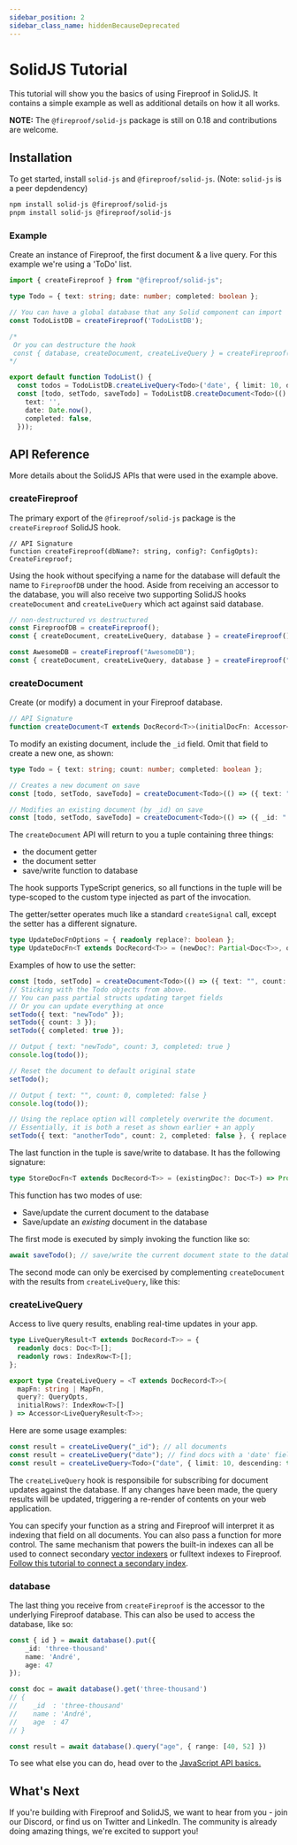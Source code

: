 ```yaml
---
sidebar_position: 2
sidebar_class_name: hiddenBecauseDeprecated
---
```


# SolidJS Tutorial

This tutorial will show you the basics of using Fireproof in SolidJS. It contains a simple example as well as additional details on how it all works.

**NOTE:** The `@fireproof/solid-js` package is still on 0.18 and contributions are welcome.

## Installation

To get started, install `solid-js` and `@fireproof/solid-js`. (Note: `solid-js` is a peer depdendency)

```sh
npm install solid-js @fireproof/solid-js
pnpm install solid-js @fireproof/solid-js
```

### Example

Create an instance of Fireproof, the first document & a live query. For this example we're using a 'ToDo' list. 

```ts
import { createFireproof } from "@fireproof/solid-js";

type Todo = { text: string; date: number; completed: boolean };

// You can have a global database that any Solid component can import
const TodoListDB = createFireproof('TodoListDB');

/*
 Or you can destructure the hook
 const { database, createDocument, createLiveQuery } = createFireproof('TodoListDB');
*/

export default function TodoList() {
  const todos = TodoListDB.createLiveQuery<Todo>('date', { limit: 10, descending: true })
  const [todo, setTodo, saveTodo] = TodoListDB.createDocument<Todo>(() => ({
    text: '',
    date: Date.now(),
    completed: false,
  }));
```

## API Reference

More details about the SolidJS APIs that were used in the example above. 

### createFireproof

The primary export of the `@fireproof/solid-js` package is the `createFireproof` SolidJS hook.

```tsx
// API Signature
function createFireproof(dbName?: string, config?: ConfigOpts): CreateFireproof;
```

Using the hook without specifying a name for the database will default the name to `FireproofDB` under the hood. Aside from receiving an accessor to the database, you will also receive two supporting SolidJS hooks `createDocument` and `createLiveQuery` which act against said database.

```ts
// non-destructured vs destructured
const FireproofDB = createFireproof();
const { createDocument, createLiveQuery, database } = createFireproof();

const AwesomeDB = createFireproof("AwesomeDB");
const { createDocument, createLiveQuery, database } = createFireproof("AwesomeDB");
```

### createDocument

Create (or modify) a document in your Fireproof database.

```ts
// API Signature
function createDocument<T extends DocRecord<T>>(initialDocFn: Accessor<Doc<T>>): CreateDocumentResult<T>;
```

To modify an existing document, include the `_id` field. Omit that field to create a new one, as shown: 

```ts
type Todo = { text: string; count: number; completed: boolean };

// Creates a new document on save
const [todo, setTodo, saveTodo] = createDocument<Todo>(() => ({ text: "", count: 0, completed: false }));

// Modifies an existing document (by _id) on save
const [todo, setTodo, saveTodo] = createDocument<Todo>(() => ({ _id: "...", text: "", count: 0, completed: false }));
```

The `createDocument` API will return to you a tuple containing three things:

- the document getter
- the document setter
- save/write function to database

The hook supports TypeScript generics, so all functions in the tuple will be type-scoped to the custom type injected as part of the invocation.

The getter/setter operates much like a standard `createSignal` call, except the setter has a different signature.

```ts
type UpdateDocFnOptions = { readonly replace?: boolean };
type UpdateDocFn<T extends DocRecord<T>> = (newDoc?: Partial<Doc<T>>, options?: UpdateDocFnOptions) => void;
```

Examples of how to use the setter:

```ts
const [todo, setTodo] = createDocument<Todo>(() => ({ text: "", count: 0, completed: false }));
// Sticking with the Todo objects from above.
// You can pass partial structs updating target fields
// Or you can update everything at once
setTodo({ text: "newTodo" });
setTodo({ count: 3 });
setTodo({ completed: true });

// Output { text: "newTodo", count: 3, completed: true }
console.log(todo());

// Reset the document to default original state
setTodo();

// Output { text: "", count: 0, completed: false }
console.log(todo());

// Using the replace option will completely overwrite the document.
// Essentially, it is both a reset as shown earlier + an apply
setTodo({ text: "anotherTodo", count: 2, completed: false }, { replace: true });
```

The last function in the tuple is save/write to database. It has the following signature:

```ts
type StoreDocFn<T extends DocRecord<T>> = (existingDoc?: Doc<T>) => Promise<DbResponse>;
```

This function has two modes of use:

- Save/update the current document to the database
- Save/update an _existing_ document in the database

The first mode is executed by simply invoking the function like so:

```ts
await saveTodo(); // save/write the current document state to the database
```

The second mode can only be exercised by complementing `createDocument` with the results from `createLiveQuery`, like this: 

### createLiveQuery

Access to live query results, enabling real-time updates in your app.

```ts
type LiveQueryResult<T extends DocRecord<T>> = {
  readonly docs: Doc<T>[];
  readonly rows: IndexRow<T>[];
};

export type CreateLiveQuery = <T extends DocRecord<T>>(
  mapFn: string | MapFn,
  query?: QueryOpts,
  initialRows?: IndexRow<T>[]
) => Accessor<LiveQueryResult<T>>;
```

Here are some usage examples:

```ts
const result = createLiveQuery("_id"); // all documents
const result = createLiveQuery("date"); // find docs with a 'date' field
const result = createLiveQuery<Todo>("date", { limit: 10, descending: true }); // key + options + generics
```

The `createLiveQuery` hook is responsibile for subscribing for document updates against the database. If any changes have been made, the query results will be updated, triggering a re-render of contents on your web application.

You can specify your function as a string and Fireproof will interpret it as indexing that field on all documents. You can also pass a function for more control. The same mechanism that powers the built-in indexes can all be used to connect secondary [vector indexers](https://github.com/tantaraio/voy) or fulltext indexes to Fireproof. [Follow this tutorial to connect a secondary index](https://fireproof.storage/documentation/external-indexers/).

### database

The last thing you receive from `createFireproof` is the accessor to the underlying Fireproof database. This can also be used to access the database, like so: 

```ts
const { id } = await database().put({
    _id: 'three-thousand'
    name: 'André',
    age: 47
});

const doc = await database().get('three-thousand')
// {
//    _id  : 'three-thousand'
//    name : 'André',
//    age  : 47
// }

const result = await database().query("age", { range: [40, 52] })
```

To see what else you can do, head over to the [JavaScript API basics.](https://use-fireproof.com/docs/database-api/basics)

## What's Next

If you're building with Fireproof and SolidJS, we want to hear from you - join our Discord, or find us on Twitter and LinkedIn. The community is already doing amazing things, we're excited to support you!

